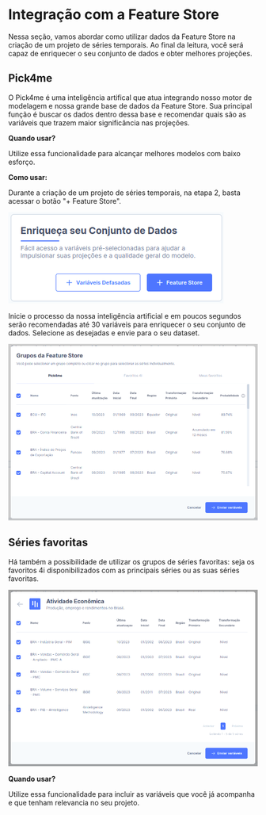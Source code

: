 # Integração com a Feature Store

Nessa seção, vamos abordar como utilizar dados da Feature Store na criação de um projeto de séries temporais. Ao final da leitura, você será capaz de enriquecer o seu conjunto de dados e obter melhores projeções. 

## Pick4me

O Pick4me é uma inteligência artifical que atua integrando nosso motor de modelagem e nossa grande base de dados da Feature Store. Sua principal função é buscar os dados dentro dessa base e recomendar quais são as variáveis que trazem maior significância nas projeções.

<div class="question-blue-box">

**Quando usar?**

Utilize essa funcionalidade para alcançar melhores modelos com baixo esforço.
</div>

**Como usar:** 

Durante a criação de um projeto de séries temporais, na etapa 2, basta acessar o botão "+ Feature Store". 

![](https://raw.githubusercontent.com/4intelligence/documentation/main/pt-br/time-series/intro/img/integ_fs1.png)

Inicie o processo da nossa inteligência artificial e em poucos segundos serão recomendadas até 30 variáveis para enriquecer o seu conjunto de dados. Selecione as desejadas e envie para o seu dataset. 

![](https://raw.githubusercontent.com/4intelligence/documentation/main/pt-br/time-series/intro/img/integ_fs2.png)

## Séries favoritas

Há também a possibilidade de utilizar os grupos de séries favoritas: seja os favoritos 4i disponibilizados com as principais séries ou as suas séries favoritas. 

![](https://raw.githubusercontent.com/4intelligence/documentation/main/pt-br/time-series/intro/img/integ_fs3.png)

<div class="question-blue-box">

**Quando usar?**

Utilize essa funcionalidade para incluir as variáveis que você já acompanha e que tenham relevancia no seu projeto. 
</div>